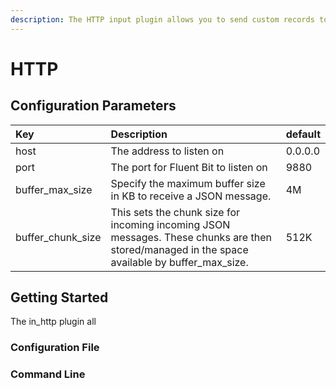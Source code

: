 ```yaml
---
description: The HTTP input plugin allows you to send custom records to an HTTP endpoint.
---
```


# HTTP

## Configuration Parameters

| **Key** | Description | default |
| :--- | :--- | :--- |
| host | The address to listen on | 0.0.0.0 |
| port | The port for Fluent Bit to listen on | 9880 |
| buffer\_max\_size | Specify the maximum buffer size in KB to receive a JSON message. | 4M |
| buffer\_chunk\_size | This sets the chunk size for incoming incoming JSON messages. These chunks are then stored/managed in the space available by buffer\_max\_size.  | 512K |

## Getting Started

The in\_http plugin all 

### Configuration File

### Command Line

#### 

